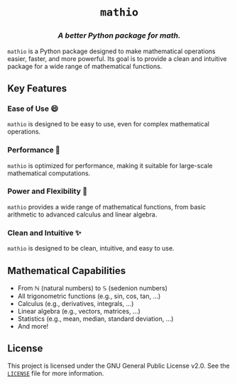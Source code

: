 # <p align="center">`mathio`</p>
### <p align="center">*A better Python package for math.*</p>

`mathio` is a Python package designed to make mathematical operations easier, faster, and more powerful. Its goal is to provide a clean and intuitive package for a wide range of mathematical functions.

## Key Features

### Ease of Use :smile:
`mathio` is designed to be easy to use, even for complex mathematical operations.

### Performance :rocket:
`mathio` is optimized for performance, making it suitable for large-scale mathematical computations.

### Power and Flexibility :muscle:
`mathio` provides a wide range of mathematical functions, from basic arithmetic to advanced calculus and linear algebra.

### Clean and Intuitive :sparkles:
`mathio` is designed to be clean, intuitive, and easy to use.

## Mathematical Capabilities

* From &Nopf; (natural numbers) to &Sopf; (sedenion numbers)
* All trigonometric functions (e.g., sin, cos, tan, ...)
* Calculus (e.g., derivatives, integrals, ...)
* Linear algebra (e.g., vectors, matrices, ...)
* Statistics (e.g., mean, median, standard deviation, ...)
* And more!

## License

This project is licensed under the GNU General Public License v2.0. See the [`LICENSE`](./LICENSE) file for more information.